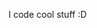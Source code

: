 I code cool stuff :D
<!---
Nobodycares-lo/Nobodycares-lo is a ✨ special ✨ repository because its `README.md` (this file) appears on your GitHub profile.
You can click the Preview link to take a look at your changes.
--->
